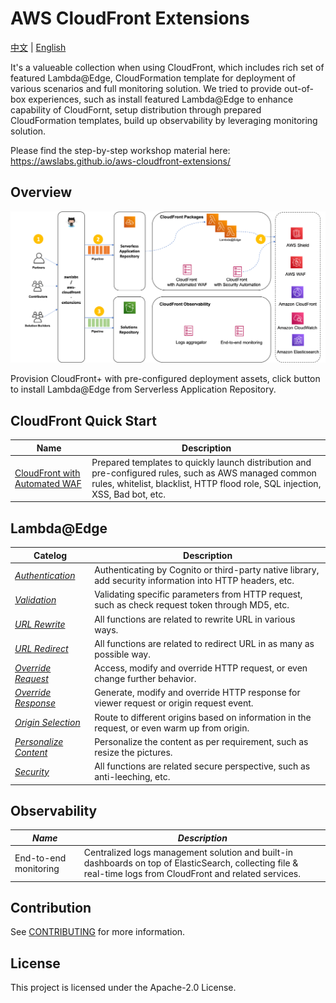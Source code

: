 # AWS CloudFront Extensions

[中文]() | [English]()


It's a valueable collection when using CloudFront, which includes rich set of featured Lambda@Edge, CloudFormation template for deployment of various scenarios and full monitoring solution. We tried to provide out-of-box experiences, such as install featured Lambda@Edge to enhance capability of CloudFornt, setup distribution through prepared CloudFormation templates, build up observability by leveraging monitoring solution.

Please find the step-by-step workshop material here: https://awslabs.github.io/aws-cloudfront-extensions/


## Overview
<img src='docs/images/aws-cloudfront-extensions.png'>

Provision CloudFront+ with pre-configured deployment assets, click button to install Lambda@Edge from Serverless Application Repository.


## CloudFront Quick Start

|        **Name**    | **Description**      |
|------------------|--------------------|
| [CloudFront with Automated WAF](templates/aws-cloudfront-waf/README.md) | Prepared templates to quickly launch distribution and pre-configured rules, such as AWS managed common rules, whitelist, blacklist, HTTP flood role, SQL injection, XSS, Bad bot, etc.   | 



## Lambda@Edge

|        **Catelog** | **Description**      |
|------------------|--------------------|
|  [*Authentication*](docs/LambdaEdge.md#authentication)  | Authenticating by Cognito or third-party native library, add security information into HTTP headers, etc. |
|   [*Validation*](docs/LambdaEdge.md#validation)  |  Validating specific parameters from HTTP request, such as check request token through MD5, etc.             |
|   [*URL Rewrite*](docs/LambdaEdge.md#url-rewrite) | All functions are related to rewrite URL in various ways.             |
|   [*URL Redirect*](docs/LambdaEdge.md#url-redirect) |  All functions are related to redirect URL in as many as possible way.              |
|   [*Override Request*](docs/LambdaEdge.md#override-request) | Access, modify and override HTTP request, or even change further behavior.            |
|   [*Override Response*](docs/LambdaEdge.md#override-response) | Generate, modify and override HTTP response for viewer request or origin request event.               |
|   [*Origin Selection*](docs/LambdaEdge.md#origin-selection) | Route to different origins based on information in the request, or even warm up from origin.               |
|   [*Personalize Content*](docs/LambdaEdge.md#personalize-content) | Personalize the content as per requirement, such as resize the pictures.              |
|   [*Security*](docs/LambdaEdge.md#security) | All functions are related secure perspective, such as anti-leeching, etc.           |



## Observability

|        *Name*    | *Description*      |
|------------------|--------------------|
| End-to-end monitoring | Centralized logs management solution and built-in dashboards on top of ElasticSearch, collecting file & real-time logs from CloudFront and related services.   | 





## Contribution

See [CONTRIBUTING](./CONTRIBUTING.md) for more information.

## License

This project is licensed under the Apache-2.0 License.
